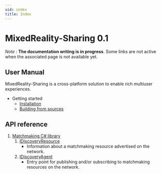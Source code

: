 ```yaml
---
uid: index
title: Index
---
```

# MixedReality-Sharing 0.1

_Note_ : **The documentation writing is in progress**. Some links are not active when the associated page is not available yet.

## User Manual

MixedReality-Sharing is a cross-platform solution to enable rich multiuser experiences.



- Getting started
  - [Installation](manual/installation.md)
  - [Building from sources](manual/building.md)

## API reference

1. [Matchmaking C# library](xref:Microsoft.MixedReality.Sharing.Matchmaking)
   1. [IDiscoveryResource](xref:Microsoft.MixedReality.Sharing.Matchmaking.IDiscoveryResource)
      -  Information about a matchmaking resource advertised on the network.
   2. [IDiscoveryAgent](xref:Microsoft.MixedReality.Sharing.Matchmaking.IDiscoveryAgent)
      -  Entry point for publishing and/or subscribing to matchmaking resources on the network.
